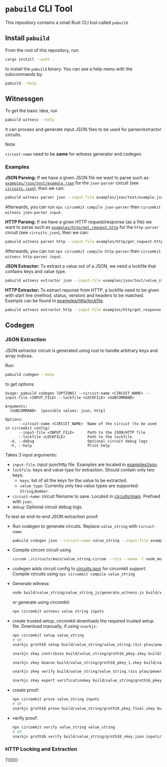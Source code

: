 # `pabuild` CLI Tool
This repository contains a small Rust CLI tool called `pabuild`.

## Install `pabuild`
From the root of this repository, run:
```sh
cargo install --path .
```
to install the `pabuild` binary.
You can see a help menu with the subcommands by:
```sh
pabuild --help
```

## Witnessgen
To get the basic idea, run
```sh
pabuild witness --help
```
It can process and generate input JSON files to be used for parser/extractor circuits.

> [!NOTE]
> `circuit-name` need to be **same** for witness generator and codegen.

### Examples
**JSON Parsing:**
If we have a given JSON file we want to parse such as [`examples/json/test/example.json`](../examples/json/test/example.json) for the `json-parser` circuit (see [`circuits.json`](../circuits.json)), then we can:

```sh
pabuild witness parser json --input-file examples/json/test/example.json --circuit-name json-parser
```

Afterwards, you can run `npx circomkit compile json-parser` then `circomkit witness json-parser input`.

**HTTP Parsing:**
If we have a given HTTP request/response (as a file) we want to parse such as [`examples/http/get_request.http`](../examples/http/get_request.http) for the `http-parser` circuit (see `circuits.json`), then we can:

```sh
pabuild witness parser http --input-file examples/http/get_request.http --circuit-name http-parser
```

Afterwards, you can run `npx circomkit compile http-parser` then `circomkit witness http-parser input`.

**JSON Extractor:**
To extract a value out of a JSON, we need a lockfile that contains keys and value type.

```sh
pabuild witness extractor json --input-file examples/json/test/value_string.json --lockfile examples/json/lockfile/value_string.json --circuit-name value_string
```

**HTTP Extractor:**
To extract reponse from HTTP, a lockfile need to be given with start line (method, status, version) and headers to be matched. Example can be found in [examples/http/lockfile](../examples/http/lockfile/).

```sh
pabuild witness extractor http --input-file examples/http/get_response.http --lockfile examples/http/lockfile/response.lock.json --circuit-name http-get-response
```

## Codegen

### JSON Extraction
JSON extractor circuit is generated using rust to handle arbitrary keys and array indices.

Run:
```sh
pabuild codegen --help
```
to get options:
```
Usage: pabuild codegen [OPTIONS] --circuit-name <CIRCUIT_NAME> --input-file <INPUT_FILE> --lockfile <LOCKFILE> <SUBCOMMAND>

Arguments:
  <SUBCOMMAND>  [possible values: json, http]

Options:
      --circuit-name <CIRCUIT_NAME>  Name of the circuit (to be used in circomkit config)
      --input-file <INPUT_FILE>      Path to the JSON/HTTP file
      --lockfile <LOCKFILE>          Path to the lockfile
  -d, --debug                        Optional circuit debug logs
  -h, --help                         Print help
```
Takes 3 input arguments:
- `input-file`: input json/http file. Examples are located in [examples/json](../examples/json/test/).
- `lockfile`: keys and value type for extraction. Should contain only two keys:
  - `keys`: list of all the keys for the value to be extracted.
  - `value_type`: Currently only two value types are supported: `String`,`Number`.
- `circuit-name`: circuit filename to save. Located in [circuits/main](../circuits/main/). Prefixed with `json_`
- `debug`: Optional circuit debug logs.

To test an end-to-end JSON extraction proof:
- Run codegen to generate circuits. Replace `value_string` with `circuit-name`.
   ```sh
   pabuild codegen json --circuit-name value_string --input-file examples/json/test/value_string.json --lockfile examples/json/lockfile/value_string.json -d
   ```

- Compile circom circuit using
   ```sh
   circom ./circuits/main/value_string.circom --r1cs --wasm -l node_modules -o build/value_string/
   ```

- codegen adds circuit config to [circuits.json](../circuits.json) for circomkit support. Compile circuits using `npx circomkit compile value_string`

- Generate witness:
   ```sh
   node build/value_string/value_string_js/generate_witness.js build/value_string/value_string_js/value_string.wasm inputs/value_string/inputs.json build/value_string/witness.wtns
   ```
   or generate using circomkit:
   ```bash
   npx circomkit witness value_string inputs
   ```

- create trusted setup, circomkit downloads the required trusted setup file. Download manually, if using `snarkjs`:
   ```bash
   npx circomkit setup value_string
   # OR
   snarkjs groth16 setup build/value_string/value_string.r1cs ptau/powersOfTau28_hez_final_14.ptau build/value_string/groth16_pkey.zkey

   snarkjs zkey contribute build/value_string/groth16_pkey.zkey build/value_string/groth16_pkey_1.zkey --name="random" -v

   snarkjs zkey beacon build/value_string/groth16_pkey_1.zkey build/value_string/groth16_pkey_final.zkey 0102030405060708090a0b0c0d0e0f101112131415161718191a1b1c1d1e1f 10 -n="Final Beacon phase2"

   snarkjs zkey verify build/value_string/value_string.r1cs ptau/powersOfTau28_hez_final_14.ptau build/value_string/groth16_pkey_final.zkey

   snarkjs zkey export verificationkey build/value_string/groth16_pkey_final.zkey build/value_string/groth16_vkey.json
   ```

- create proof:
   ```bash
   npx circomkit prove value_string inputs
   # OR
   snarkjs groth16 prove build/value_string/groth16_pkey_final.zkey build/value_string/witness.wtns build/value_string/groth16_proof.json inputs/value_string/inputs.json
   ```

- verify proof:
   ```bash
   npx circomkit verify value_string value_string
   # OR
   snarkjs groth16 verify build/value_string/groth16_vkey.json inputs/value_string/inputs.json build/value_string/groth16_proof.json
   ```

### HTTP Locking and Extraction

TODO